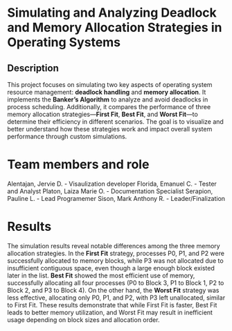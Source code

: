 # Simulating and Analyzing Deadlock and Memory Allocation Strategies in Operating Systems
## Description
This project focuses on simulating two key aspects of operating system resource management: **deadlock handling** and **memory allocation**. It implements the **Banker’s Algorithm** to analyze and avoid deadlocks in process scheduling. Additionally, it compares the performance of three memory allocation strategies—**First Fit**, **Best Fit**, and **Worst Fit**—to determine their efficiency in different scenarios. The goal is to visualize and better understand how these strategies work and impact overall system performance through custom simulations.

# Team members and role
Alentajan, Jervie D.     - Visaulization developer
Florida, Emanuel C.      - Tester and Analyst
Platon, Laiza Marie O.   - Documentation Specialist
Serapion, Pauline L.     - Lead Programemer
Sison, Mark Anthony R.   - Leader/Finalization

# Results
The simulation results reveal notable differences among the three memory allocation strategies. In the **First Fit** strategy, processes P0, P1, and P2 were successfully allocated to memory blocks, while P3 was not allocated due to insufficient contiguous space, even though a large enough block existed later in the list. **Best Fit** showed the most efficient use of memory, successfully allocating all four processes (P0 to Block 3, P1 to Block 1, P2 to Block 2, and P3 to Block 4). On the other hand, the **Worst Fit** strategy was less effective, allocating only P0, P1, and P2, with P3 left unallocated, similar to First Fit. These results demonstrate that while First Fit is faster, Best Fit leads to better memory utilization, and Worst Fit may result in inefficient usage depending on block sizes and allocation order.


